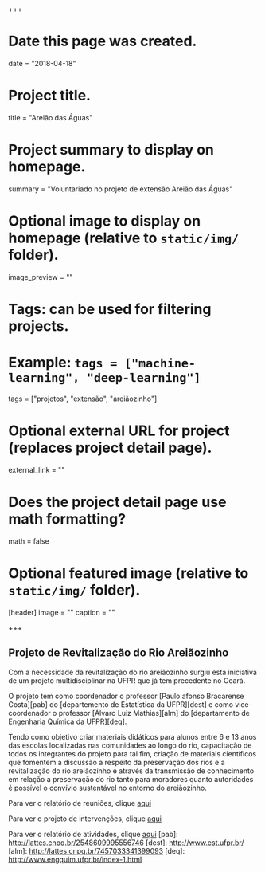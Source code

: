 +++
# Date this page was created.
date = "2018-04-18"

# Project title.
title = "Areião das Águas"

# Project summary to display on homepage.
summary = "Voluntariado no projeto de extensão Areião das Águas"

# Optional image to display on homepage (relative to `static/img/` folder).
image_preview = ""

# Tags: can be used for filtering projects.
# Example: `tags = ["machine-learning", "deep-learning"]`
tags = ["projetos", "extensão", "areiãozinho"]

# Optional external URL for project (replaces project detail page).
external_link = ""

# Does the project detail page use math formatting?
math = false

# Optional featured image (relative to `static/img/` folder).
[header]
image = ""
caption = ""

+++

## Projeto de Revitalização do Rio Areiãozinho

Com a necessidade da revitalização do rio areiãozinho surgiu esta iniciativa 
de um projeto multidisciplinar na UFPR que já tem precedente no Ceará. 

O projeto tem como coordenador o professor [Paulo afonso Bracarense Costa][pab]
do [departemento de Estatística da UFPR][dest] e como vice-coordenador o professor
[Álvaro Luiz Mathias][alm] do [departamento de Engenharia Química da UFPR][deq].

Tendo como objetivo criar materiais didáticos para alunos entre 6 e 13 anos 
das escolas localizadas nas comunidades ao longo do rio, capacitação de 
todos os integrantes do projeto para tal fim, criação de materiais científicos 
que fomentem a discussão a respeito da preservação dos rios e a revitalização 
do rio areiãozinho e através da transmissão de conhecimento em relação a 
preservação do rio tanto para moradores quanto autoridades é possível o 
convívio sustentável no entorno do areiãozinho.

Para ver o relatório de reuniões, clique [aqui](../areiaozinho_relatorio_de_reunioes/)

Para ver o projeto de intervenções, clique [aqui](../areiaozinho_projeto_de_intervencao/)

Para ver o relatório de atividades, clique [aqui](../areiaozinho_atividades/)
[pab]: http://lattes.cnpq.br/2548609995556746
[dest]: http://www.est.ufpr.br/
[alm]: http://lattes.cnpq.br/7457033341399093
[deq]: http://www.engquim.ufpr.br/index-1.html
